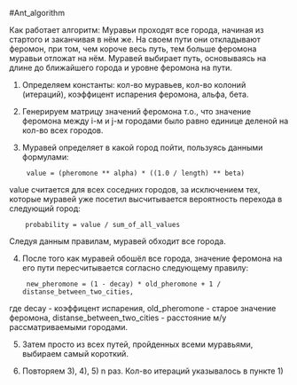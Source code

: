 #Ant_algorithm

Как работает алгоритм:
Муравьи проходят все города, начиная из стартого и заканчивая в нём же.
На своем пути они откладывают феромон, при том, чем короче весь путь, тем больше феромона муравьи отложат на нём.
Муравей выбирает путь, основываясь на длине до ближайшего города и уровне феромона на пути.

1) Определяем константы: кол-во муравьев, кол-во колоний (итераций), коэффицент испарения феромона, альфа, бета.

2) Генерируем матрицу значений феромона т.о., что значение феромона между i-м и j-м городами было равно единице деленой на кол-во всех городов.

3) Муравей определяет в какой город пойти, пользуясь данными формулами:

		value = (pheromone ** alpha) * ((1.0 / length) ** beta)
	
value считается для всех соседних городов, за исключением тех, которые муравей уже посетил
высчитывается вероятность перехода в следующий город:

		probability = value / sum_of_all_values

Следуя данным правилам, муравей обходит все города.

4) После того как муравей обошёл все города, значение феромона на его пути пересчитывается согласно следующему правилу:
	
		new_pheromone = (1 - decay) * old_pheromone + 1 / distanse_between_two_cities, 
	
где decay - коэффицент испарения, old_pheromone - старое значение феромона, distanse_between_two_cities - расстояние м/у рассматриваемыми городами.

5) Затем просто из всех путей, пройденных всеми муравьями, выбираем самый короткий.

6) Повторяем 3), 4), 5) n раз. Кол-во итераций указывалось в пункте 1)
	
	
	
	


